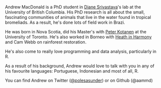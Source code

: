 Andrew MacDonald is a PhD student in [Diane Srivastava](http://www.zoology.ubc.ca/~srivast/people.html)'s lab at the University of British Columbia. His PhD research is all about the small, fascinating communities of animals that live in the water found in tropical bromeliads. As a result, he's done lots of field work in Brazi.

He was born in Nova Scotia, did his Master's with [Peter Kotanen](http://www.utm.utoronto.ca/~w3pkota/) at the University of Toronto. He's also worked in Borneo with [Heath in Harmony](http://www.healthinharmony.org/) and Cam Webb on rainforest restoration. 

He's also come to really love programming and data analysis, particularly in R.

As a result of his background, Andrew would love to talk with you in any of his favourite languages: Portuguese, Indonesian and most of all, R.  

You can find Andrew on Twitter ([@polesasunder](https://twitter.com/polesasunder)) or on Github (@aammd)
